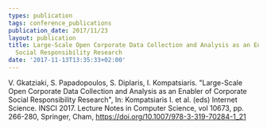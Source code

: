 ```yaml
---
types: publication
tags: conference_publications
publication_date: 2017/11/23
layout: publication
title: Large-Scale Open Corporate Data Collection and Analysis as an Enabler of Corporate
  Social Responsibility Research
date: '2017-11-13T13:35:33+02:00'
---
```

V. Gkatziaki, S. Papadopoulos, S. Diplaris, I. Kompatsiaris. "Large-Scale Open Corporate Data Collection and Analysis as an Enabler of Corporate Social Responsibility Research",  In: Kompatsiaris I. et al. (eds) Internet Science. INSCI 2017. Lecture Notes in Computer Science, vol 10673, pp. 266-280, Springer, Cham, https://doi.org/10.1007/978-3-319-70284-1_21
